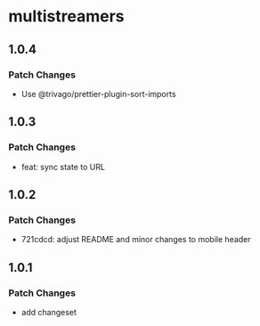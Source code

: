 # multistreamers

## 1.0.4

### Patch Changes

- Use @trivago/prettier-plugin-sort-imports

## 1.0.3

### Patch Changes

- feat: sync state to URL

## 1.0.2

### Patch Changes

- 721cdcd: adjust README and minor changes to mobile header

## 1.0.1

### Patch Changes

- add changeset
